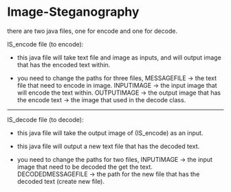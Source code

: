 # Image-Steganography
there are two java files, one for encode and one for decode.

IS_encode file (to encode):
- this java file will take text file and image as inputs, and will output image 
that has the encoded text within.

- you need to change the paths for three files,
MESSAGEFILE -> the text file that need to encode in image.
INPUTIMAGE -> the input image that will encode the text within.
OUTPUTIMAGE -> the output image that has the encode text -> the image that 
used in the decode class.

------------------------------------------------

IS_decode file (to decode):
- this java file will take the output image of (IS_encode) as an input.
- this java file will output a new text file that has the decoded text.

- you need to change the paths for two files,
INPUTIMAGE -> the input image that need to be decoded the get the text.
DECODEDMESSAGEFILE -> the path for the new file that has the decoded text (create new file).
